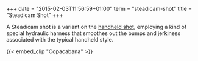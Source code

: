 +++
date = "2015-02-03T11:56:59+01:00"
term = "steadicam-shot"
title = "Steadicam Shot"
+++

A Steadicam shot is a variant on the [handheld
shot](../handheld-shot/), employing a kind of special hydraulic
harness that smoothes out the bumps and jerkiness associated with the
typical handheld style.<!--more-->

{{< embed_clip "Copacabana" >}}

